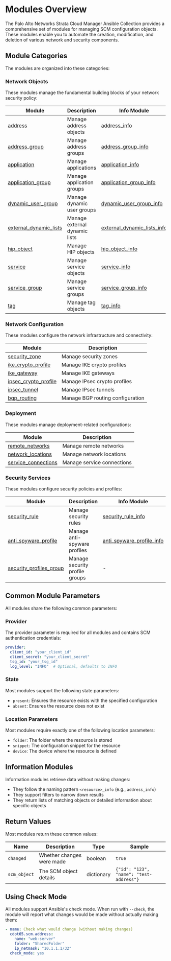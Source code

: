 # Modules Overview

The Palo Alto Networks Strata Cloud Manager Ansible Collection provides a comprehensive set of modules for managing SCM
configuration objects. These modules enable you to automate the creation, modification, and deletion of various network
and security components.

## Module Categories

The modules are organized into these categories:

### Network Objects

These modules manage the fundamental building blocks of your network security policy:

| Module | Description | Info Module |
|--------|-------------|------------|
| [address](address.md) | Manage address objects | [address_info](address_info.md) |
| [address_group](address_group.md) | Manage address groups | [address_group_info](address_group_info.md) |
| [application](application.md) | Manage applications | [application_info](application_info.md) |
| [application_group](application_group.md) | Manage application groups | [application_group_info](application_group_info.md) |
| [dynamic_user_group](dynamic_user_group.md) | Manage dynamic user groups | [dynamic_user_group_info](dynamic_user_group_info.md) |
| [external_dynamic_lists](external_dynamic_lists.md) | Manage external dynamic lists | [external_dynamic_lists_info](external_dynamic_lists_info.md) |
| [hip_object](hip_object.md) | Manage HIP objects | [hip_object_info](hip_object_info.md) |
| [service](service.md) | Manage service objects | [service_info](service_info.md) |
| [service_group](service_group.md) | Manage service groups | [service_group_info](service_group_info.md) |
| [tag](tag.md) | Manage tag objects | [tag_info](tag_info.md) |

### Network Configuration

These modules configure the network infrastructure and connectivity:

| Module | Description |
|--------|-------------|
| [security_zone](security_zone.md) | Manage security zones |
| [ike_crypto_profile](ike_crypto_profile.md) | Manage IKE crypto profiles |
| [ike_gateway](ike_gateway.md) | Manage IKE gateways |
| [ipsec_crypto_profile](ipsec_crypto_profile.md) | Manage IPsec crypto profiles |
| [ipsec_tunnel](ipsec_tunnel.md) | Manage IPsec tunnels |
| [bgp_routing](bgp_routing.md) | Manage BGP routing configuration |

### Deployment

These modules manage deployment-related configurations:

| Module | Description |
|--------|-------------|
| [remote_networks](remote_networks.md) | Manage remote networks |
| [network_locations](network_locations.md) | Manage network locations |
| [service_connections](service_connections.md) | Manage service connections |

### Security Services

These modules configure security policies and profiles:

| Module | Description | Info Module |
|--------|-------------|------------|
| [security_rule](security_rule.md) | Manage security rules | [security_rule_info](security_rule_info.md) |
| [anti_spyware_profile](anti_spyware_profile.md) | Manage anti-spyware profiles | [anti_spyware_profile_info](anti_spyware_profile_info.md) |
| [security_profiles_group](security_profiles_group.md) | Manage security profile groups | - |

## Common Module Parameters

All modules share the following common parameters:

### Provider

The provider parameter is required for all modules and contains SCM authentication credentials:

```yaml
provider:
  client_id: "your_client_id"
  client_secret: "your_client_secret"
  tsg_id: "your_tsg_id"
  log_level: "INFO"  # Optional, defaults to INFO
```

### State

Most modules support the following state parameters:

- `present`: Ensures the resource exists with the specified configuration
- `absent`: Ensures the resource does not exist

### Location Parameters

Most modules require exactly one of the following location parameters:

- `folder`: The folder where the resource is stored
- `snippet`: The configuration snippet for the resource
- `device`: The device where the resource is defined

## Information Modules

Information modules retrieve data without making changes:

- They follow the naming pattern `<resource>_info` (e.g., `address_info`)
- They support filters to narrow down results
- They return lists of matching objects or detailed information about specific objects

## Return Values

Most modules return these common values:

| Name         | Description               | Type       | Sample                                  |
|--------------|---------------------------|------------|-----------------------------------------|
| `changed`    | Whether changes were made | boolean    | `true`                                  |
| `scm_object` | The SCM object details    | dictionary | `{"id": "123", "name": "test-address"}` |

## Using Check Mode

All modules support Ansible's check mode. When run with `--check`, the module will report what changes would be made
without actually making them:

```yaml
- name: Check what would change (without making changes)
  cdot65.scm.address:
    name: "web-server"
    folder: "SharedFolder"
    ip_netmask: "10.1.1.1/32"
  check_mode: yes
```